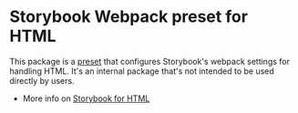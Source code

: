 # Storybook Webpack preset for HTML

This package is a [preset](https://storybook.js.org/docs/addons/writing-presets#presets-api) that configures Storybook's webpack settings for handling HTML.
It's an internal package that's not intended to be used directly by users.

- More info on [Storybook for HTML](https://storybook.js.org/docs/get-started/introduction)
